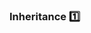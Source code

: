 ### Inheritance :one:

<panel type="seamless" header="%%-----------------------------------------%%" expanded>
  <include src="./index.md#main" />
</panel>
